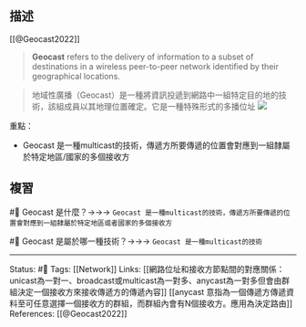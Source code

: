 ## 描述

[[@Geocast2022]]
> **Geocast** refers to the delivery of information to a subset of destinations in a wireless peer-to-peer network identified by their geographical locations.



> 地域性廣播（Geocast）是一種將資訊投遞到網路中一組特定目的地的技術，該組成員以其地理位置確定。它是一種特殊形式的多播位址
![](https://upload.wikimedia.org/wikipedia/commons/thumb/6/6a/Geocast.svg/400px-Geocast.svg.png)




重點：
- Geocast 是一種multicast的技術，傳遞方所要傳遞的位置會對應到一組隸屬於特定地區/國家的多個接收方

## 複習

#🧠 Geocast 是什麼？->->-> `Geocast 是一種multicast的技術，傳遞方所要傳遞的位置會對應到一組隸屬於特定地區或者國家的多個接收方`
<!--SR:!2023-04-12,74,250-->


#🧠 Geocast 是屬於哪一種技術？->->-> `Geocast 是一種multicast的技術`
<!--SR:!2023-02-13,16,230-->

---
Status: #🌱 
Tags:
[[Network]]
Links:
[[網路位址和接收方節點間的對應關係：unicast為一對一、broadcast或multicast為一對多、anycast為一對多但會由群組決定一個接收方來接收傳遞方的傳遞內容]]
[[anycast 意指為一個傳遞方傳遞資料至可任意選擇一個接收方的群組，而群組內會有N個接收方。應用為決定路由]]
References:
[[@Geocast2022]]